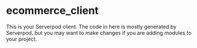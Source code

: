 # ecommerce_client

This is your Serverpod client. The code in here is mostly generated by
Serverpod, but you may want to make changes if you are adding modules to your
project.
